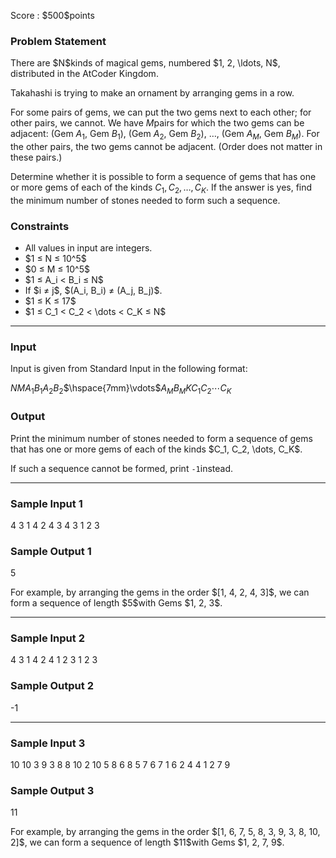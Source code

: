 
<div>

<span>

<span>

<p>
Score : $500$points
</p>

<div>

<section>

### **Problem Statement**

<p>
There are $N$kinds of magical gems, numbered $1, 2, \ldots, N$, distributed in the AtCoder Kingdom.

Takahashi is trying to make an ornament by arranging gems in a row.

For some pairs of gems, we can put the two gems next to each other; for other pairs, we cannot. We have $M$pairs for which the two gems can be adjacent: (Gem $A_1$, Gem $B_1$), (Gem $A_2$, Gem $B_2$), $\ldots$, (Gem $A_M$, Gem $B_M$). For the other pairs, the two gems cannot be adjacent. (Order does not matter in these pairs.)

Determine whether it is possible to form a sequence of gems that has one or more gems of each of the kinds $C_1, C_2, \dots, C_K$. If the answer is yes, find the minimum number of stones needed to form such a sequence.
</p>

</section>

</div>

<div>

<section>

### **Constraints**

<ul>

<li>
All values in input are integers.
</li>

<li>
$1 ≤ N ≤ 10^5$
</li>

<li>
$0 ≤ M ≤ 10^5$
</li>

<li>
$1 ≤ A_i < B_i ≤ N$
</li>

<li>
If $i ≠ j$, $(A_i, B_i) ≠ (A_j, B_j)$.
</li>

<li>
$1 ≤ K ≤ 17$
</li>

<li>
$1 ≤ C_1 < C_2 < \dots < C_K ≤ N$
</li>

</ul>

</section>

</div>

---

<div>

<div>

<section>

### **Input**

<p>
Input is given from Standard Input in the following format:
</p>

<div>

$N$$M$$A_1$$B_1$$A_2$$B_2$$\hspace{7mm}\vdots$$A_M$$B_M$$K$$C_1$$C_2$$\cdots$$C_K$
</div>

</section>

</div>

<div>

<section>

### **Output**

<p>
Print the minimum number of stones needed to form a sequence of gems that has one or more gems of each of the kinds $C_1, C_2, \dots, C_K$.

If such a sequence cannot be formed, print `-1`instead.
</p>

</section>

</div>

</div>

---

<div>

<section>

### **Sample Input 1**

<div>

4 3
1 4
2 4
3 4
3
1 2 3

</div>

</section>

</div>

<div>

<section>

### **Sample Output 1**

<div>

5

</div>

<p>
For example, by arranging the gems in the order $[1, 4, 2, 4, 3]$, we can form a sequence of length $5$with Gems $1, 2, 3$.
</p>

</section>

</div>

---

<div>

<section>

### **Sample Input 2**

<div>

4 3
1 4
2 4
1 2
3
1 2 3

</div>

</section>

</div>

<div>

<section>

### **Sample Output 2**

<div>

-1

</div>

</section>

</div>

---

<div>

<section>

### **Sample Input 3**

<div>

10 10
3 9
3 8
8 10
2 10
5 8
6 8
5 7
6 7
1 6
2 4
4
1 2 7 9

</div>

</section>

</div>

<div>

<section>

### **Sample Output 3**

<div>

11

</div>

<p>
For example, by arranging the gems in the order $[1, 6, 7, 5, 8, 3, 9, 3, 8, 10, 2]$, we can form a sequence of length $11$with Gems $1, 2, 7, 9$.
</p>

</section>

</div>

</span>

</span>

</div>

